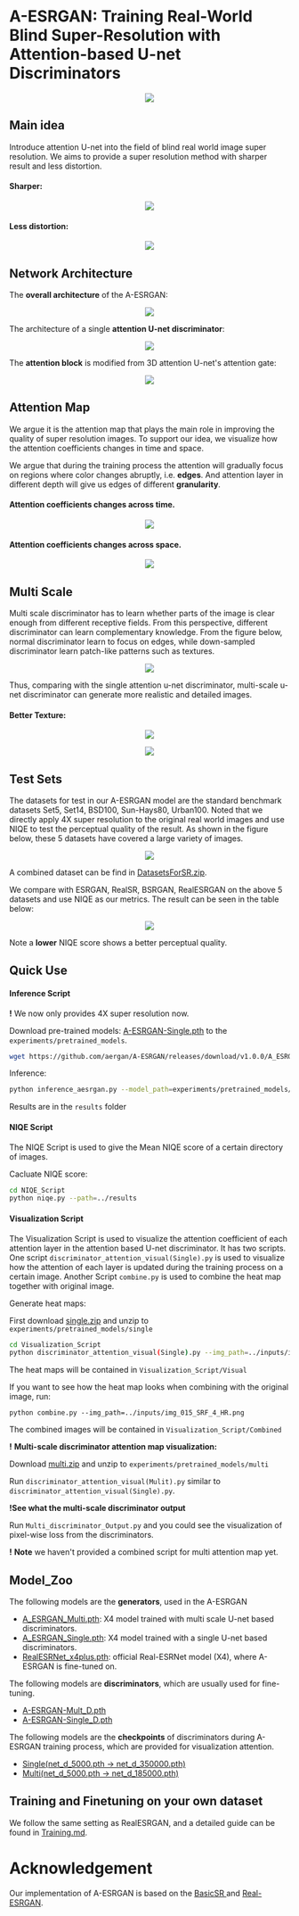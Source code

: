 # A-ESRGAN: Training Real-World Blind Super-Resolution with Attention-based U-net Discriminators



<p align="center">
  <img src="figures/Compare.png">
</p>





## Main idea

Introduce attention U-net into the field of blind real world image super resolution. We aims to provide a super resolution method with sharper result and less distortion.  

#### Sharper:

<p align="center">
  <img src="figures/Sharper.png">
</p>

#### Less distortion:

<p align="center">
  <img src="figures/Discard Distortion.png">
</p>


## Network Architecture

The **overall architecture** of the A-ESRGAN:

<p align="center">
  <img src="figures/GAN.png">
</p>

The architecture of a single **attention U-net discriminator**:

<p align="center">
  <img src="figures/UnetArch.png">
</p>

The **attention block** is modified from 3D attention U-net's attention gate:

<p align="center">
  <img src="figures/AttentionBlock.png">
</p>

## Attention Map

We argue it is the attention map that plays the main role in improving the quality of super resolution images. To support our idea, we visualize how the attention coefficients changes in time and space.

We argue that during the training process the attention will gradually focus on regions where color changes abruptly, i.e. **edges**. And attention layer in different depth will give us edges of different **granularity**.

#### Attention coefficients changes across time.

<p align="center">
  <img src="figures/AttentionVisual.png">
</p>

#### Attention coefficients changes across space.

<p align="center">
  <img src="figures/Layers.png">
</p>


## Multi Scale

Multi scale discriminator has to learn whether parts of the image is clear enough from different receptive fields. From this perspective, different discriminator can learn complementary knowledge. From the figure below, normal discriminator learn to focus on edges, while down-sampled discriminator learn patch-like patterns such as textures.

  <p align="center">
  <img src="figures/unet_output.png">
</p>

Thus, comparing with the single attention u-net discriminator, multi-scale u-net discriminator can generate more realistic and detailed images.

#### Better Texture:

  <p align="center">
  <img src="figures/multi1.png">
</p>

  <p align="center">
  <img src="figures/multi2.png">
</p>

## Test Sets

The datasets for test in our A-ESRGAN model are the standard benchmark datasets Set5, Set14, BSD100, Sun-Hays80, Urban100. Noted that we directly apply 4X super resolution to the original real world images and use NIQE to test the perceptual quality of the result.  As shown in the figure below, these 5 datasets have covered a large variety of images.

<p align="center">
  <img src="figures/Example Images.png">
</p>

A combined dataset can be find in [DatasetsForSR.zip](https://github.com/aergan/A-ESRGAN/releases/download/v1.0.0/DatasetsForSR.zip).

We compare with ESRGAN, RealSR, BSRGAN, RealESRGAN on the above 5 datasets and use NIQE as our metrics. The result can be seen in the table below:

<p align="center">
  <img src="figures/Metric.png">
</p>

Note a **lower** NIQE score shows a better perceptual quality.

## Quick Use

#### **Inference Script**

**!** We now only provides 4X super resolution now.

Download pre-trained models: [A-ESRGAN-Single.pth](https://github.com/aesrgan/A-ESRGAN/releases/download/v1.0.0/A_ESRGAN_Single.pth) to the `experiments/pretrained_models`.

```bash
wget https://github.com/aergan/A-ESRGAN/releases/download/v1.0.0/A_ESRGAN_Single.pth
```

Inference:

```bash
python inference_aesrgan.py --model_path=experiments/pretrained_models/A_ESRGAN_Single.pth --input=inputs
```

Results are in the `results` folder

#### NIQE Script

The NIQE Script is used to give the Mean NIQE score of a certain directory of images.

Cacluate NIQE score:

```bash
cd NIQE_Script
python niqe.py --path=../results
```

#### Visualization Script

The Visualization Script is used to visualize the attention coefficient of each attention layer in the attention based U-net discriminator. It has two scripts. One script `discriminator_attention_visual(Single).py`  is used to visualize how the attention of each layer is updated during the training process on a certain image. Another Script `combine.py` is used to combine the heat map together with original image.

Generate heat maps:

First download [single.zip](https://github.com/aesrgan/A-ESRGAN/releases/download/v1.0.0/single.zip) and unzip to `experiments/pretrained_models/single`

```bash
cd Visualization_Script
python discriminator_attention_visual(Single).py --img_path=../inputs/img_015_SRF_4_HR.png
```

The heat maps will be contained in `Visualization_Script/Visual`

If you want to see how the heat map looks when combining with the original image, run:

```
python combine.py --img_path=../inputs/img_015_SRF_4_HR.png
```

The combined images will be contained in  `Visualization_Script/Combined`

**!** **Multi-scale discriminator attention map visualization:**

Download [multi.zip](https://github.com/aesrgan/A-ESRGAN/releases/download/v1.0.0/multi.zip) and  unzip to `experiments/pretrained_models/multi`

Run  `discriminator_attention_visual(Mulit).py` similar to  `discriminator_attention_visual(Single).py`.

**!See what the multi-scale discriminator output**

Run `Multi_discriminator_Output.py` and you could see the visualization of pixel-wise loss from the discriminators.

**!** **Note** we haven't provided a combined script for multi attention map yet.

## Model_Zoo

The following models are the **generators**, used in the A-ESRGAN

- [A_ESRGAN_Multi.pth](https://github.com/aergan/A-ESRGAN/releases/download/v1.0.0/A_ESRGAN_Multi.pth): X4 model trained with multi scale U-net based discriminators.
- [A_ESRGAN_Single.pth](https://github.com/aergan/A-ESRGAN/releases/download/v1.0.0/A_ESRGAN_Single.pth): X4 model trained with a single U-net based discriminators.
- [RealESRNet_x4plus.pth](https://github.com/aergan/A-ESRGAN/releases/download/v1.0.0/RealESRNet_x4plus.pth): official Real-ESRNet model (X4), where A-ESRGAN is fine-tuned on.

The following models are **discriminators**, which are usually used for fine-tuning.

- [A-ESRGAN-Mult_D.pth](https://github.com/aergan/A-ESRGAN/releases/download/v1.0.0/A-ESRGAN_Multi_D.pth)
- [A-ESRGAN-Single_D.pth](https://github.com/aergan/A-ESRGAN/releases/download/v1.0.0/A_ESRGAN_Single_D.pth)

The following models are the **checkpoints** of discriminators during A-ESRGAN training process, which are provided for visualization attention.  

- [Single(net_d_5000.pth -> net_d_350000.pth)](https://github.com/aergan/A-ESRGAN/releases/download/v1.0.0/single.zip)
- [Multi(net_d_5000.pth -> net_d_185000.pth)](https://github.com/aergan/A-ESRGAN/releases/download/v1.0.0/multi.zip)

## Training and Finetuning on your own dataset

We follow the same setting as RealESRGAN, and a detailed guide can be found in [Training.md](Training.md).



# Acknowledgement

Our implementation of A-ESRGAN is based on the [BasicSR ](https://github.com/xinntao/BasicSR)and [Real-ESRGAN](https://github.com/xinntao/Real-ESRGAN).

